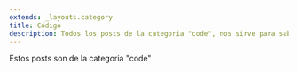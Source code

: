 ```yaml
---
extends: _layouts.category
title: Código
description: Todos los posts de la categoria "code", nos sirve para saber como hacer un determinado proceso.
---
```


Estos posts son de la categoria "code"